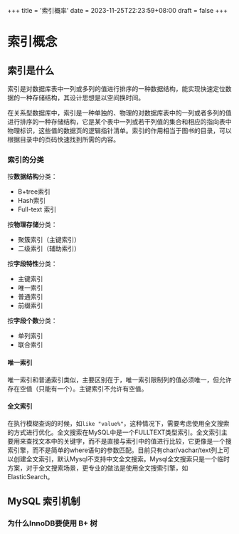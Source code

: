 +++
title = '索引概率'
date = 2023-11-25T22:23:59+08:00
draft = false
+++

# 索引概念

## 索引是什么

索引是对数据库表中一列或多列的值进行排序的一种数据结构，能实现快速定位数据的一种存储结构，其设计思想是以空间换时间。

在关系型数据库中，索引是一种单独的、物理的对数据库表中的一列或者多列的值进行排序的一种存储结构，它是某个表中一列或若干列值的集合和相应的指向表中物理标识，这些值的数据页的逻辑指针清单。索引的作用相当于图书的目录，可以根据目录中的页码快速找到所需的内容。

### 索引的分类

按**数据结构**分类：

- B+tree索引
- Hash索引
- Full-text 索引

按**物理存储**分类：

- 聚簇索引（主键索引）
- 二级索引（辅助索引）

按**字段特性**分类：

- 主键索引
- 唯一索引
- 普通索引
- 前缀索引

按**字段个数**分类：

- 单列索引
- 联合索引

#### 唯一索引

唯一索引和普通索引类似，主要区别在于，唯一索引限制列的值必须唯一，但允许存在空值（只能有一个）。主键索引不允许有空值。

#### 全文索引

在执行模糊查询的时候，如`like "value%"`，这种情况下，需要考虑使用全文搜索的方式进行优化。全文搜索在MySQL中是一个FULLTEXT类型索引。全文索引主要用来查找文本中的关键字，而不是直接与索引中的值进行比较，它更像是一个搜索引擎，而不是简单的where语句的参数匹配。目前只有char/vachar/text列上可以创建全文索引，默认Mysql不支持中文全文搜索。Mysql全文搜索只是一个临时方案，对于全文搜索场景，更专业的做法是使用全文搜索引擎，如ElasticSearch。

## MySQL 索引机制

### 为什么InnoDB要使用 B+ 树